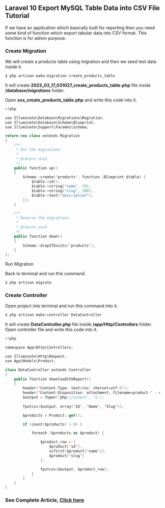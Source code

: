 
## Laravel 10 Export MySQL Table Data into CSV File Tutorial

If we have an application which basically built for reporting then you need some kind of function which export tabular data into CSV format. This function is for admin purpose.

### Create Migration

We will create a products table using migration and then we seed test data inside it.

```swift
$ php artisan make:migration create_products_table
```

It will create __2023_03_17_031027_create_products_table.php__ file inside __/database/migrations__ folder.

Open __xxx_create_products_table.php__ and write this code into it.

```swift
<?php

use Illuminate\Database\Migrations\Migration;
use Illuminate\Database\Schema\Blueprint;
use Illuminate\Support\Facades\Schema;

return new class extends Migration
{
    /**
     * Run the migrations.
     *
     * @return void
     */
    public function up()
    {
        Schema::create('products', function (Blueprint $table) {
            $table->id();
            $table->string("name", 70);
            $table->string("slug", 100);
            $table->text("description");
        });
    }

    /**
     * Reverse the migrations.
     *
     * @return void
     */
    public function down()
    {
        Schema::dropIfExists('products');
    }
};
```

Run Migration

Back to terminal and run this command.

```swift
$ php artisan migrate
```

### Create Controller

Open project into terminal and run this command into it.

```swift
$ php artisan make:controller DataController
```

It will create __DataController.php__ file inside __/app/Http/Controllers__ folder. Open controller file and write this code into it.

```swift
<?php

namespace App\Http\Controllers;

use Illuminate\Http\Request;
use App\Models\Product;

class DataController extends Controller
{
    public function downloadCSVReport()
    {
        header('Content-Type: text/csv; charset=utf-8');
        header('Content-Disposition: attachment; filename=product-' . date("Y-m-d-h-i-s") . '.csv');
        $output = fopen('php://output', 'w');
      
        fputcsv($output, array('Id', 'Name', 'Slug'));

        $products = Product::get();

        if (count($products) > 0) {

            foreach ($products as $product) {

                $product_row = [
                    $product['id'],
                    ucfirst($product['name']),
                    $product['slug']
                ];

                fputcsv($output, $product_row);
            }
        }
    }
}
```

### See Complete Article, [Click here](https://onlinewebtutorblog.com/laravel-10-export-mysql-table-data-into-csv-file-tutorial/)